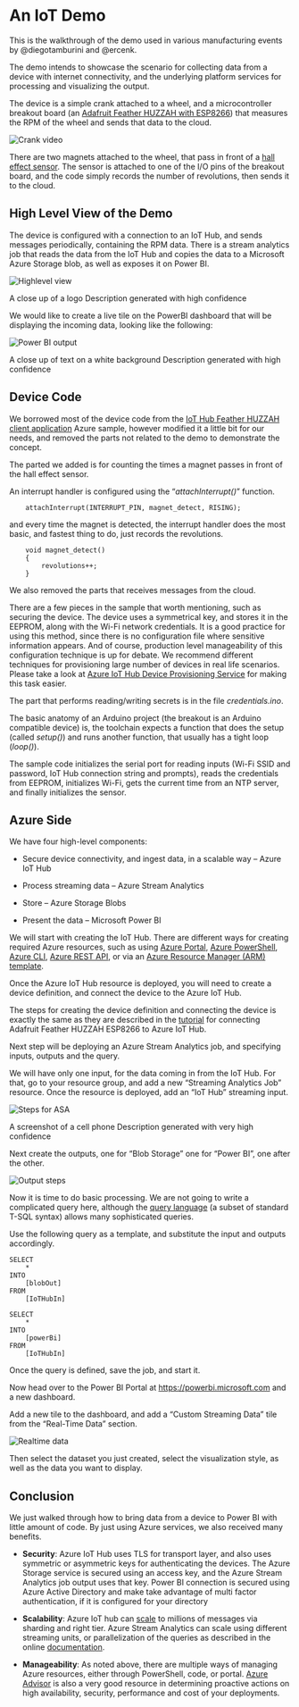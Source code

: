 
# An IoT Demo

This is the walkthrough of the demo used in various manufacturing events by \@diegotamburini and \@ercenk.

The demo intends to showcase the scenario for collecting data from a device with
internet connectivity, and the underlying platform services for processing and
visualizing the output.

The device is a simple crank attached to a wheel, and a microcontroller breakout
board (an [Adafruit Feather HUZZAH with
ESP8266](https://www.adafruit.com/product/2821)) that measures the RPM of the
wheel and sends that data to the cloud.

![Crank video](./Assets/Crank.gif)

There are two magnets attached to the wheel, that pass in front of a [hall
effect sensor](https://en.wikipedia.org/wiki/Hall_effect_sensor). The sensor is
attached to one of the I/O pins of the breakout board, and the code simply
records the number of revolutions, then sends it to the cloud.

High Level View of the Demo
---------------------------

The device is configured with a connection to an IoT Hub, and sends messages
periodically, containing the RPM data. There is a stream analytics job that
reads the data from the IoT Hub and copies the data to a Microsoft Azure Storage
blob, as well as exposes it on Power BI.

![Highlevel view](./Assets/Highlevel.png)

A close up of a logo Description generated with high confidence

We would like to create a live tile on the PowerBI dashboard that will be
displaying the incoming data, looking like the following:

![Power BI output](./Assets/RPMChart.gif)

A close up of text on a white background Description generated with high
confidence

Device Code
-----------

We borrowed most of the device code from the [IoT Hub Feather HUZZAH client
application](https://github.com/Azure-Samples/iot-hub-feather-huzzah-client-app)
Azure sample, however modified it a little bit for our needs, and removed the
parts not related to the demo to demonstrate the concept.

The parted we added is for counting the times a magnet passes in front of the
hall effect sensor.

An interrupt handler is configured using the “*attachInterrupt()*” function.

~~~~~~~~~~~~~~~~~~~~~~~~~~~~~~~~~~~~~~~~~~~~~~~~~~~~~~~~~~~~~~~~~~~~~~~~~~~~~~~~
    attachInterrupt(INTERRUPT_PIN, magnet_detect, RISING);
~~~~~~~~~~~~~~~~~~~~~~~~~~~~~~~~~~~~~~~~~~~~~~~~~~~~~~~~~~~~~~~~~~~~~~~~~~~~~~~~

and every time the magnet is detected, the interrupt handler does the most
basic, and fastest thing to do, just records the revolutions.

~~~~~~~~~~~~~~~~~~~~~~~~~~~~~~~~~~~~~~~~~~~~~~~~~~~~~~~~~~~~~~~~~~~~~~~~~~~~~~~~
    void magnet_detect()
    {
        revolutions++;
    }
~~~~~~~~~~~~~~~~~~~~~~~~~~~~~~~~~~~~~~~~~~~~~~~~~~~~~~~~~~~~~~~~~~~~~~~~~~~~~~~~

We also removed the parts that receives messages from the cloud.

There are a few pieces in the sample that worth mentioning, such as securing the
device. The device uses a symmetrical key, and stores it in the EEPROM, along
with the Wi-Fi network credentials. It is a good practice for using this method,
since there is no configuration file where sensitive information appears. And of
course, production level manageability of this configuration technique is up for
debate. We recommend different techniques for provisioning large number of
devices in real life scenarios. Please take a look at [Azure IoT Hub Device
Provisioning Service](https://docs.microsoft.com/en-us/azure/iot-dps/) for
making this task easier.

The part that performs reading/writing secrets is in the file *credentials.ino*.

The basic anatomy of an Arduino project (the breakout is an Arduino compatible
device) is, the toolchain expects a function that does the setup (called
*setup()*) and runs another function, that usually has a tight loop (*loop()*).

The sample code initializes the serial port for reading inputs (Wi-Fi SSID and
password, IoT Hub connection string and prompts), reads the credentials from
EEPROM, initializes Wi-Fi, gets the current time from an NTP server, and finally
initializes the sensor.

Azure Side
----------

We have four high-level components:

-   Secure device connectivity, and ingest data, in a scalable way – Azure IoT
    Hub

-   Process streaming data – Azure Stream Analytics

-   Store – Azure Storage Blobs

-   Present the data – Microsoft Power BI

We will start with creating the IoT Hub. There are different ways for creating
required Azure resources, such as using [Azure
Portal](https://docs.microsoft.com/en-us/azure/iot-hub/iot-hub-create-through-portal),
[Azure
PowerShell](https://docs.microsoft.com/en-us/azure/iot-hub/iot-hub-create-using-powershell),
[Azure
CLI](https://docs.microsoft.com/en-us/azure/iot-hub/iot-hub-create-using-cli),
[Azure REST
API](https://docs.microsoft.com/en-us/azure/iot-hub/iot-hub-rm-rest), or via an
[Azure Resource Manager (ARM)
template](https://github.com/Azure/azure-quickstart-templates/tree/master/101-iothub-with-consumergroup-create).

Once the Azure IoT Hub resource is deployed, you will need to create a device
definition, and connect the device to the Azure IoT Hub.

The steps for creating the device definition and connecting the device is
exactly the same as they are described in the
[tutorial](https://docs.microsoft.com/en-us/azure/iot-hub/iot-hub-arduino-huzzah-esp8266-get-started)
for connecting Adafruit Feather HUZZAH ESP8266 to Azure IoT Hub.

Next step will be deploying an Azure Stream Analytics job, and specifying
inputs, outputs and the query.

We will have only one input, for the data coming in from the IoT Hub. For that,
go to your resource group, and add a new “Streaming Analytics Job” resource.
Once the resource is deployed, add an “IoT Hub” streaming input.

![Steps for ASA](./Assets/ASASteps.png)

A screenshot of a cell phone Description generated with very high confidence

Next create the outputs, one for “Blob Storage” one for “Power BI”, one after
the other.

![Output steps](./Assets/ASAOutputSteps.png)

Now it is time to do basic processing. We are not going to write a complicated
query here, although the [query
language](https://msdn.microsoft.com/azure/stream-analytics/reference/stream-analytics-query-language-reference)
(a subset of standard T-SQL syntax) allows many sophisticated queries.

Use the following query as a template, and substitute the input and outputs
accordingly.

~~~~~~~~~~~~~~~~~~~~~~~~~~~~~~~~~~~~~~~~~~~~~~~~~~~~~~~~~~~~~~~~~~~~~~~~~~~~~~~~
SELECT
    *
INTO
    [blobOut]
FROM
    [IoTHubIn]

SELECT
    *
INTO
    [powerBi]
FROM
    [IoTHubIn]    
~~~~~~~~~~~~~~~~~~~~~~~~~~~~~~~~~~~~~~~~~~~~~~~~~~~~~~~~~~~~~~~~~~~~~~~~~~~~~~~~

Once the query is defined, save the job, and start it.

Now head over to the Power BI Portal at <https://powerbi.microsoft.com> and a
new dashboard.

Add a new tile to the dashboard, and add a “Custom Streaming Data” tile from the
“Real-Time Data” section.

![Realtime data](./Assets/addtile.png)

Then select the dataset you just created, select the visualization style, as
well as the data you want to display.

Conclusion
----------

We just walked through how to bring data from a device to Power BI with little
amount of code. By just using Azure services, we also received many benefits.

-   **Security**: Azure IoT Hub uses TLS for transport layer, and also uses
    symmetric or asymmetric keys for authenticating the devices. The Azure
    Storage service is secured using an access key, and the Azure Stream
    Analytics job output uses that key. Power BI connection is secured using
    Azure Active Directory and make take advantage of multi factor
    authentication, if it is configured for your directory

-   **Scalability**: Azure IoT hub can
    [scale](https://docs.microsoft.com/en-us/azure/iot-hub/iot-hub-scaling) to
    millions of messages via sharding and right tier. Azure Stream Analytics can
    scale using different streaming units, or parallelization of the queries as
    described in the online
    [documentation](https://docs.microsoft.com/en-us/azure/stream-analytics/stream-analytics-streaming-unit-consumption).

-   **Manageability**: As noted above, there are multiple ways of managing Azure
    resources, either through PowerShell, code, or portal. [Azure
    Advisor](https://docs.microsoft.com/en-us/azure/advisor/advisor-overview) is
    also a very good resource in determining proactive actions on high
    availability, security, performance and cost of your deployments.
